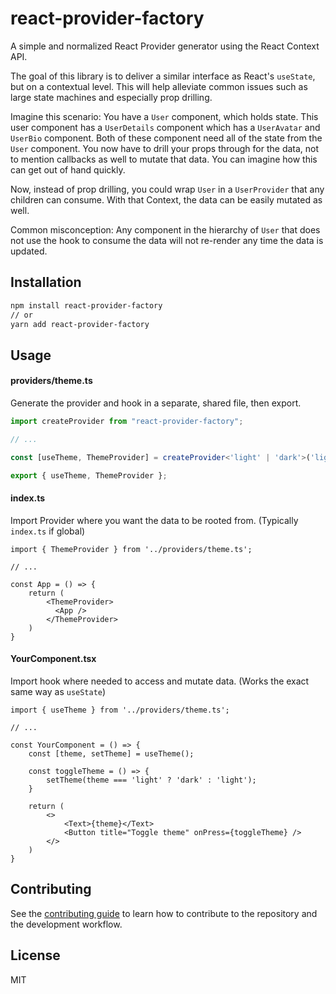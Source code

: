 # react-provider-factory

A simple and normalized React Provider generator using the React Context API.

The goal of this library is to deliver a similar interface as React's `useState`, but on a contextual level. This will help alleviate common issues such as large state machines and especially prop drilling. 

Imagine this scenario: You have a `User` component, which holds state. This user component has a `UserDetails` component which has a `UserAvatar` and `UserBio` component. Both of these component need all of the state from the `User` component. You now have to drill your props through for the data, not to mention callbacks as well to mutate that data. You can imagine how this can get out of hand quickly. 

Now, instead of prop drilling, you could wrap `User` in a `UserProvider` that any children can consume. With that Context, the data can be easily mutated as well. 

Common misconception: Any component in the hierarchy of `User` that does not use the hook to consume the data will not re-render any time the data is updated. 

## Installation

```sh
npm install react-provider-factory
// or
yarn add react-provider-factory
```

## Usage

#### providers/theme.ts
Generate the provider and hook in a separate, shared file, then export.
```ts
import createProvider from "react-provider-factory";

// ...

const [useTheme, ThemeProvider] = createProvider<'light' | 'dark'>('light');

export { useTheme, ThemeProvider };
```

#### index.ts
Import Provider where you want the data to be rooted from. (Typically `index.ts` if global)
```tsx
import { ThemeProvider } from '../providers/theme.ts';

// ...

const App = () => {
    return (
        <ThemeProvider>
          <App />
        </ThemeProvider>
    )
}
```

#### YourComponent.tsx
Import hook where needed to access and mutate data. (Works the exact same way as `useState`)
```tsx
import { useTheme } from '../providers/theme.ts';

// ...

const YourComponent = () => {
    const [theme, setTheme] = useTheme();

    const toggleTheme = () => {
        setTheme(theme === 'light' ? 'dark' : 'light');
    }

    return (
        <>
            <Text>{theme}</Text>
            <Button title="Toggle theme" onPress={toggleTheme} />
        </>
    )
}
```

## Contributing

See the [contributing guide](CONTRIBUTING.md) to learn how to contribute to the repository and the development workflow.

## License

MIT

